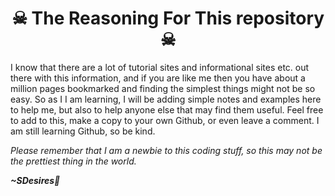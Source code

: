 <!DOCTYPE html>
<html lang="en">
<head>
  <meta charset="utf-8">
  </head>
 <body>
   <h1 align="center">☠ The Reasoning For This  repository ☠</h1>
        <p>I know that there are a lot of tutorial sites and informational sites etc. out there with this information, and if you are like me then you have about a million pages bookmarked and finding the simplest things might not be so easy. So as I I am learning, I will be adding simple notes and examples here to help me, but also to help anyone else that may find them useful. Feel free to add to this, make a copy to your own Github, or even leave a comment. I am still learning Github, so be kind.</p>
          
<p><i>Please remember that I am a newbie to this coding stuff, so this may not be the prettiest thing in the world.</i></p>

<b><i>~SDesires🌹</i></b>
  </body>
    </html>

